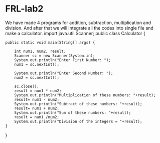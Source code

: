 # FRL-lab2
We have made 4 programs for addition, subtraction, multiplication and division.
And after that we will integrate all the codes into single file and make a calculator.
import java.util.Scanner;
public class Calculator {

    public static void main(String[] args) {
        
        int num1, num2, result;
        Scanner sc = new Scanner(System.in);
        System.out.println("Enter First Number: ");
        num1 = sc.nextInt();
        
        System.out.println("Enter Second Number: ");
        num2 = sc.nextInt();
        
        sc.close();
        result = num1 * num2;
        System.out.println("Multiplication of these numbers: "+result);
        result= num1 - num2;
        System.out.println("Subtract of these numbers: "+result);
        result= num1 + num2;
        System.out.println("Sum of these numbers: "+result);
        result = num1 /num2;
        System.out.println("Division of the integers = "+result);
    }
}
